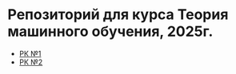 # Репозиторий для курса Теория машинного обучения, 2025г.
- [РК №1](https://drive.google.com/file/d/1D0QwGJ9R8Fw0lW-o1Rc9pfyfIWZ-rzdP/view?usp=sharing)
- [РК №2](https://colab.research.google.com/drive/1Ob7InwSIFHWtVCjsSHxkS7FjSiZ2A9X2?usp=sharing)
